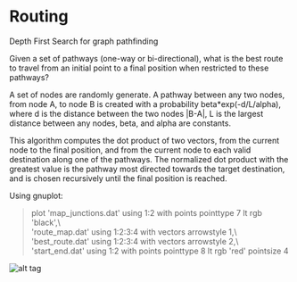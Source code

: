 # Routing
Depth First Search for graph pathfinding

Given a set of pathways (one-way or bi-directional), what is the best route to travel from an initial point to a final position when restricted to these pathways?

A set of nodes are randomly generate. A pathway between any two nodes, from node A, to node B is created with a probability
beta*exp(-d/L/alpha), 
where d is the distance between the two nodes |B-A|,
L is the largest distance between any nodes,
beta, and alpha are constants.


This algorithm computes the dot product of two vectors, from the current node to the final position, and from the current node to each valid destination along one of the pathways. The normalized dot product with the greatest value is the pathway most directed towards the target destination, and is chosen recursively until the final position is reached.

Using gnuplot:
>  plot 'map_junctions.dat' using 1:2 with points pointtype 7 lt rgb 'black',\   
>'route_map.dat' using 1:2:3:4 with vectors arrowstyle 1,\                     
>'best_route.dat' using 1:2:3:4 with vectors arrowstyle 2,\                    
>'start_end.dat' using 1:2 with points pointtype 8 lt rgb 'red' pointsize 4

![alt tag](https://raw.github.com/veeskochill/routing/master/dfs_path.png)
